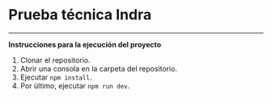 # Prueba técnica Indra
---

**Instrucciones para la ejecución del proyecto**

1. Clonar el repositorio.
2. Abrir una consola en la carpeta del repositorio.
3. Ejecutar `npm install`.
4. Por último, ejecutar `npm run dev`.